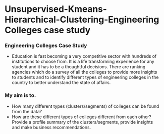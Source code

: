 # Unsupervised-Kmeans-Hierarchical-Clustering-Engineering Colleges case study
### Engineering Colleges Case Study
- Education is fast becoming a very competitive sector with hundreds of institutions to choose from. It is a life transforming experience for any student and it has to be a thoughtful decisions. There are ranking agencies which do a survey of all the colleges to provide more insights to students and to identify different types of engineering colleges in the country to better understand the state of affairs.
### My aim is to.
- How many different types (clusters/segments) of colleges can be found from the data?
- How are these different types of colleges different from each other? Provide a profile summary of the clusters/segments, provide insights and make business recommendations.
